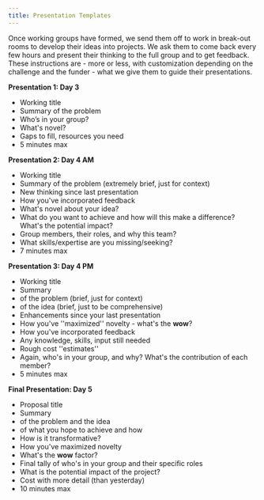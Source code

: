 ```yaml
---
title: Presentation Templates
---
```

Once working groups have formed, we send them off to work in break-out rooms to develop their ideas into projects. We ask them to come back every few hours and present their thinking to the full group and to get feedback. These instructions are - more or less, with customization depending on the challenge and the funder - what we give them to guide their presentations.

__Presentation 1: Day 3__
 * Working title
 * Summary of the problem
 *  Who’s in your group?
 * What's novel?
 * Gaps to fill, resources you need
 * 5 minutes max

__Presentation 2: Day 4 AM__
 * Working title
 * Summary of the problem (extremely brief, just for context)
 * New thinking since last presentation
 * How you've incorporated feedback
 * What's novel about your idea?
 * What do you want to achieve and how will this make a difference? What's the potential impact?
 * Group members, their roles, and why this team?
 * What skills/expertise are you missing/seeking?
 * 7 minutes max

__Presentation 3: Day 4 PM__
 * Working title
 * Summary
  * of the problem (brief, just for context)
  * of the idea (brief, just to be comprehensive)
 *  Enhancements since your last presentation
 * How you've ''maximized'' novelty - what's the __wow__?
 * How you've incorporated feedback
 * Any knowledge, skills, input still needed
 * Rough cost ''estimates''
 * Again, who's in your group, and why? What's the contribution of each member?
 * 5 minutes max

__Final Presentation: Day 5__
 * Proposal title
 * Summary
  * of the problem and the idea
  * of what you hope to achieve and how
 * How is it transformative?
 * How you've maximized novelty
 * What's the __wow__ factor?
 * Final tally of who's in your group and their specific roles
 * What is the potential impact of the project?
 * Cost with more detail (than yesterday)
 * 10 minutes max